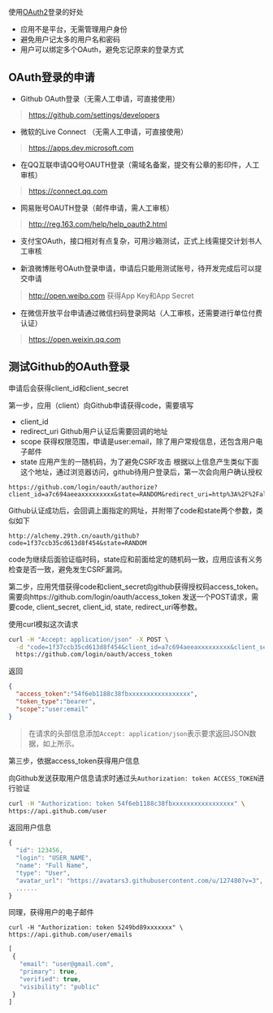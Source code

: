 

使用[OAuth2](https://oauth.net/2/)登录的好处
* 应用不是平台，无需管理用户身份
* 避免用户记太多的用户名和密码
* 用户可以绑定多个OAuth，避免忘记原来的登录方式


## OAuth登录的申请
* Github OAuth登录（无需人工申请，可直接使用）
> https://github.com/settings/developers

* 微软的Live Connect （无需人工申请，可直接使用）
> https://apps.dev.microsoft.com

* 在QQ互联申请QQ号OAUTH登录（需域名备案，提交有公章的影印件，人工审核）
> https://connect.qq.com

* 网易账号OAUTH登录（邮件申请，需人工审核）
> http://reg.163.com/help/help_oauth2.html  

* 支付宝OAuth，接口相对有点复杂，可用沙箱测试，正式上线需提交计划书人工审核

* 新浪微博账号OAuth登录申请，申请后只能用测试账号，待开发完成后可以提交申请
> http://open.weibo.com  获得App Key和App Secret

* 在微信开放平台申请通过微信扫码登录网站（人工审核，还需要进行单位付费认证）
>  https://open.weixin.qq.com



## 测试Github的OAuth登录

申请后会获得client_id和client_secret

第一步，应用（client）向Github申请获得code，需要填写
  * client_id
  * redirect_uri Github用户认证后需要回调的地址
  * scope 获得权限范围，申请是user:email，除了用户常规信息，还包含用户电子邮件
  * state 应用产生的一随机码，为了避免CSRF攻击
根据以上信息产生类似下面这个地址，通过浏览器访问，github待用户登录后，第一次会向用户确认授权
```
https://github.com/login/oauth/authorize?client_id=a7c694aeeaxxxxxxxxx&state=RANDOM&redirect_uri=http%3A%2F%2Falchemy.29th.cn%2Foauth%2Fgithub&scope=user%3Aemail
```

Github认证成功后，会回调上面指定的网址，并附带了code和state两个参数，类似如下
```
http://alchemy.29th.cn/oauth/github?code=1f37ccb35cd613d8f454&state=RANDOM
```
code为继续后面验证临时码，state应和前面给定的随机码一致，应用应该有义务检查是否一致，避免发生CSRF漏洞。


第二步，应用凭借获得code和client_secret向github获得授权码access_token。需要向https://github.com/login/oauth/access_token 发送一个POST请求，需要code, client_secret, client_id, state, redirect_uri等参数。

使用curl模拟这次请求
```sh
curl -H "Accept: application/json" -X POST \
  -d "code=1f37ccb35cd613d8f454&client_id=a7c694aeeaxxxxxxxxx&client_secret=7e975f82da12xxxxxxxxxxxxxx&redirect_uri=http%3A%2F%2Falchemy.29th.cn%2Foauth%2Fgithub&state=RANDOM" \
  https://github.com/login/oauth/access_token
```
返回
```json
{
  "access_token":"54f6eb1188c38fbxxxxxxxxxxxxxxxxx",
  "token_type":"bearer",
  "scope":"user:email"
}
```
> 在请求的头部信息添加```Accept: application/json```表示要求返回JSON数据，如上所示。

第三步，依据access_token获得用户信息

向Github发送获取用户信息请求时通过头```Authorization: token ACCESS_TOKEN```进行验证
```sh
curl -H "Authorization: token 54f6eb1188c38fbxxxxxxxxxxxxxxxxx" \
https://api.github.com/user
```
返回用户信息
```js
{
  "id": 123456,
  "login": "USER_NAME",
  "name": "Full Name",
  "type": "User",
  "avatar_url": "https://avatars3.githubusercontent.com/u/127480?v=3",
  ......
}
```

同理，获得用户的电子邮件
```
curl -H "Authorization: token 5249bd89xxxxxxx" \
https://api.github.com/user/emails
```
```js
[
 {
   "email": "user@gmail.com",
   "primary": true,
   "verified": true,
   "visibility": "public"
 }
]
```
